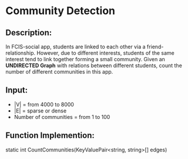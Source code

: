 # Community Detection
## Description:
In FCIS-social app, students are linked to each other via a friend-relationship. However, due to different interests, students of the same interest tend to link together forming a small community.
Given an **UNDIRECTED Graph** with relations between different students, count the number of different communities in this app.

## Input:
 - |V| = from 4000 to 8000
 - |E| = sparse or dense
 - Number of communities = from 1 to 100

## Function Implemention:
static int CountCommunities(KeyValuePair<string, string>[] edges)
